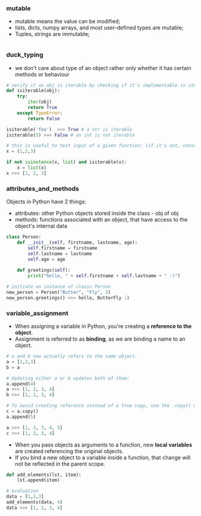 ### mutable
- mutable means the value can be modified; 
- lists, dicts, numpy arrays, and most user-defined types are mutable;
- Tuples, strings are immutable;
```py

```

### duck_typing
- we don't care about type of an object rather only whether it has certain methods or behaviour
```py
# verify if an obj is iterable by checking if it's implementable in iterator protocol:
def isiterable(obj):
    try:
        iter(obj)
        return True
    except TypeError: 
        return False

isiterable('foo')  >>> True # a str is iterable
isiterable(5) >>> False # an int is not iterable

# this is useful to test input of a given function: (if it's not, convert it to be)
x = (1,2,3)

if not isinstance(x, list) and isiterable(x):
    x = list(x)
x >>> [1, 2, 3]
```

### attributes_and_methods
Objects in Python have 2 things:
- attributes: other Python objects stored inside the class - obj of obj
- methods: functions associated with an object, that have access to the object's internal data
```py
class Person:
    def __init__(self, firstname, lastname, age):
        self.firstname = firstname
        self.lastname = lastname
        self.age = age
   
    def greetings(self):
        print("hello, " + self.firstname + self.lastname + " :)")

# initiate an instance of classs Person
new_person = Person("Butter", "Fly", 2)
new_person.greetings() >>> hello, ButterFly :)
```

### variable_assignment
- When assigning a variable in Python, you're creating a **reference to the object**.
- Assignment is referred to as **binding**, as we are binding a name to an object.
```py
# a and b now actually refers to the same object. 
a = [1,2,3]
b = a

# Updating either a or b updates both of them:
a.append(4)
a >>> [1, 2, 3, 4]
b >>> [1, 2, 3, 4]

# To avoid creating reference instead of a true copy, use the .copy() method.
c = a.copy()
a.append(5)

a >>> [1, 2, 3, 4, 5]
c >>> [1, 2, 3, 4]
```
- When you pass objects as arguments to a function, new **local variables** are created referencing the original objects.
- If you bind a new object to a variable inside a function, that change will not be reflected in the parent scope.
```py
def add_elements(lst, item):
    lst.append(item)

# evaluation
data = [1,2,3]
add_elements(data, 4)
data >>> [1, 2, 3, 4]
```
